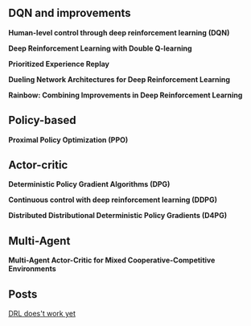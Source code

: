 ## DQN and improvements

**Human-level control through deep reinforcement learning (DQN)**

**Deep Reinforcement Learning with Double Q-learning**

**Prioritized Experience Replay**

**Dueling Network Architectures for Deep Reinforcement Learning**

**Rainbow: Combining Improvements in Deep Reinforcement Learning**

## Policy-based

**Proximal Policy Optimization (PPO)**

## Actor-critic
**Deterministic Policy Gradient Algorithms (DPG)**

**Continuous control with deep reinforcement learning (DDPG)**

**Distributed Distributional Deterministic Policy Gradients (D4PG)**

## Multi-Agent

**Multi-Agent Actor-Critic for Mixed Cooperative-Competitive Environments**

## Posts
[DRL does't work yet](https://www.alexirpan.com/2018/02/14/rl-hard.html)
